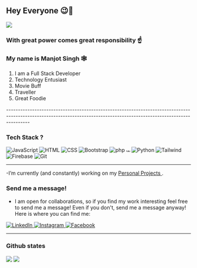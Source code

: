 ### <h2> Hey Everyone 😉👋</h2>
<img src="https://i.kym-cdn.com/photos/images/newsfeed/001/090/484/940.gif">

### With great power comes great responsibility ☝
### My name is Manjot Singh 🕸 
<ol>
  <li>I am a Full Stack Developer </li>
  <li>Technology Entusiast </li>
  <li>Movie Buff </li>
  <li>Traveller </li>
  <li>Great Foodie </li>
</ol>
----------------------------------------------------------------------------------------------------------------------------------------------------------------------


### Tech Stack ?

<p>
<img alt="JavaScript" src="https://img.shields.io/badge/JavaScript-F7DF1E?logo=javascript&logoColor=white&style=for-the-page" />
<img alt="HTML" src="https://img.shields.io/badge/HTML-E34F26?logo=html5&logoColor=white&style=for-the-page" />
<img alt="CSS" src="https://img.shields.io/badge/CSS-1572B6?logo=css3&logoColor=white&style=for-the-page" />
<img alt="Bootstrap" src="https://img.shields.io/badge/Bootstrap-7952B3?logo=bootstrap&logoColor=white&style=for-the-page" />
<img alt="php" src="https://img.shields.io/badge/PHP-777BB4?logo=php&logoColor=white&style=for-the-page" />
<img alt="wordpress" src="https://cdn-icons-png.flaticon.com/512/174/174881.png" height="10px" width ="10px" />
<img alt="Python" src="https://img.shields.io/badge/Python-3776AB?logo=python&logoColor=white&style=for-the-page" />
<img alt="Tailwind" src="https://img.shields.io/badge/Tailwind-06B6D4?logo=tailwind&logoColor=white&style=for-the-page" />
<img alt="Firebase" src="https://img.shields.io/badge/Firebase-FFCA28?logo=firebase&logoColor=white&style=for-the-page" />
<img alt="Git" src="https://img.shields.io/badge/Git-F05032?logo=git&logoColor=white&style=for-the-page" />
  </p>
  
  ---
  
  -I’m currently (and constantly) working on my <a href="https://github.com/Manjothub"> Personal Projects </a>.
  ### Send me a message!
  - I am open for collaborations, so if you find my work interesting feel free to send me a message! Even if you don't, send me a message anyway! Here is where you can find me:

<p>
  <a href="https://www.linkedin.com/in/manjot-singh-25678317b/">
       <img alt="LinkedIn" src="https://img.shields.io/badge/LinkedIn-0A66C2?logo=linkedin&logoColor=white&style=for-the-page" /> 
  </a>
  <a href="https://www.instagram.com/manjot.singh_/">
       <img alt="Instagram" src="https://img.shields.io/badge/Instagram-E4405F?logo=instagram&logoColor=white&style=for-the-page" /> 
  </a>
  <a href="https://www.facebook.com/profile.php?id=100012594061683">
       <img alt="Facebook" src="https://img.shields.io/badge/Facebook-1877F2?logo=facebook&logoColor=white&style=for-the-page" /> 
  </a>

</p>

---

### Github states
<img align="center" src="https://github-readme-stats.vercel.app/api?username=Manjothub&count_private=true&show_icons=true&title_color=FD9047&text_color=0C2233&custom_title=Manjot+Singh's+Github+Stats" />

<img align="center" src="https://github-readme-stats.vercel.app/api/top-langs/?username=Manjothub&hide=html&layout=compact&title_color=FD9047&icon_color=0C2233&bg_color=0C2233&text_color=D6D6D6" />
